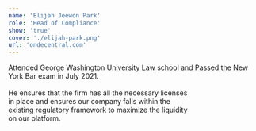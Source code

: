 ```yaml
---
name: 'Elijah Jeewon Park'
role: 'Head of Compliance'
show: 'true'
cover: './elijah-park.png'
url: 'ondecentral.com'
---
```


Attended George Washington University Law school and Passed the New York Bar exam in July 2021.
<br />
<br />
He ensures that the firm has all the necessary licenses <br /> in place and ensures our
company falls within the <br /> existing regulatory framework
to maximize the liquidity <br /> on our platform.
